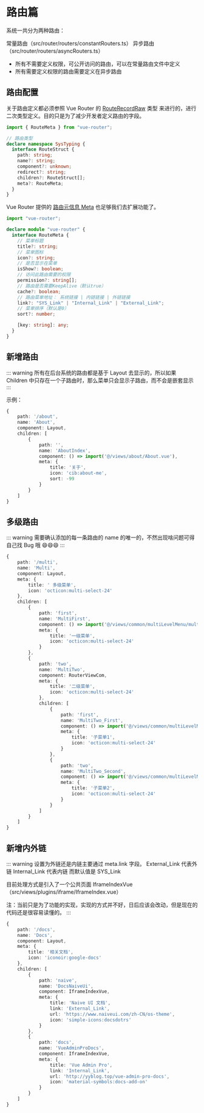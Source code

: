 # 路由篇

系统一共分为两种路由：

常量路由（src/router/routers/constantRouters.ts）
异步路由（src/router/routers/asyncRouters.ts）

- 所有不需要定义权限，可公开访问的路由，可以在常量路由文件中定义
- 所有需要定义权限的路由需要定义在异步路由

## 路由配置

关于路由定义都必须参照 Vue Router 的 [RouteRecordRaw](https://router.vuejs.org/zh/api/#routerecordraw) 类型 来进行的，进行二次类型定义。目的只是为了减少开发者定义路由的字段。

```typescript
import { RouteMeta } from "vue-router";

// 路由类型
declare namespace SysTyping {
  interface RouteStruct {
    path: string;
    name?: string;
    component?: unknown;
    redirect?: string;
    children?: RouteStruct[];
    meta?: RouteMeta;
  }
}
```

Vue Router 提供的 [路由元信息 Meta](https://router.vuejs.org/zh/guide/advanced/meta.html) 也足够我们去扩展功能了。

```typescript
import "vue-router";

declare module "vue-router" {
  interface RouteMeta {
    // 菜单标题
    title?: string;
    // 菜单图标
    icon?: string;
    // 是否显示在菜单
    isShow?: boolean;
    // 访问此路由需要的权限
    permission?: string[];
    // 路由是否需要KeepAlive（默认true）
    cache?: boolean;
    // 路由菜单地址： 系统链接 | 内链链接 | 外链链接
    link?: "SYS_Link" | "Internal_Link" | "External_Link";
    // 菜单排序（默认是0）
    sort?: number;

    [key: string]: any;
  }
}
```

## 新增路由

::: warning
所有在后台系统的路由都是基于 Layout 去显示的，所以如果 Children 中只存在一个子路由时，那么菜单只会显示子路由，而不会是嵌套显示
:::

示例：

```typescript
{
    path: '/about',
    name: 'About',
    component: Layout,
    children: [
        {
            path: '',
            name: 'AboutIndex',
            component: () => import('@/views/about/About.vue'),
            meta: {
                title: '关于',
                icon: 'cib:about-me',
                sort: -99
            }
        }
    ]
}
```

## 多级路由

::: warning
需要确认添加的每一条路由的 name 的唯一的，不然出现啥问题可得自己找 Bug 哦 😄😄😄
:::

```typescript
{
    path: '/multi',
    name: 'Multi',
    component: Layout,
    meta: {
        title: ' 多级菜单',
        icon: 'octicon:multi-select-24'
    },
    children: [
        {
            path: 'first',
            name: 'MultiFirst',
            component: () => import('@/views/common/multiLevelMenu/multiFirst/MultiFirstIndex.vue'),
            meta: {
                title: '一级菜单',
                icon: 'octicon:multi-select-24'
            }
        },
        {
            path: 'two',
            name: 'MultiTwo',
            component: RouterViewCom,
            meta: {
                title: '二级菜单',
                icon: 'octicon:multi-select-24'
            },
            children: [
                {
                    path: 'first',
                    name: 'MultiTwo_First',
                    component: () => import('@/views/common/multiLevelMenu/multiTwo/MultiTwo_First.vue'),
                    meta: {
                        title: '子菜单1',
                        icon: 'octicon:multi-select-24'
                    }
                },
                {
                    path: 'two',
                    name: 'MultiTwo_Second',
                    component: () => import('@/views/common/multiLevelMenu/multiTwo/MultiTwo_Second.vue'),
                    meta: {
                        title: '子菜单2',
                        icon: 'octicon:multi-select-24'
                    }
                }
            ]
        }
    ]
}
```

## 新增内外链

::: warning
设置为外链还是内链主要通过 meta.link 字段。 External_Link 代表外链 Internal_Link 代表内链 而默认值是 SYS_Link

目前处理方式是引入了一个公共页面 IframeIndexVue（src/views/plugins/iframe/IframeIndex.vue）

注：当前只是为了功能的实现，实现的方式并不好，日后应该会改动，但是现在的代码还是很容易读懂的。
:::

```typescript
{
    path: '/docs',
    name: 'Docs',
    component: Layout,
    meta: {
        title: '相关文档',
        icon: 'iconoir:google-docs'
    },
    children: [
        {
            path: 'naive',
            name: 'DocsNaiveUi',
            component: IframeIndexVue,
            meta: {
                title: 'Naive UI 文档',
                link: 'External_Link',
                url: 'https://www.naiveui.com/zh-CN/os-theme',
                icon: 'simple-icons:docsdotrs'
            }
        },
        {
            path: 'docs',
            name: 'VueAdminProDocs',
            component: IframeIndexVue,
            meta: {
                title: 'Vue Admin Pro',
                link: 'Internal_Link',
                url: 'http://yyblog.top/vue-admin-pro-docs',
                icon: 'material-symbols:docs-add-on'
            }
        }
    ]
}
```

